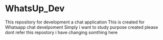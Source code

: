 # WhatsUp_Dev
This repository for development a chat application
This is created for Whatsapp chat develpoment
Simply i want to study purpose created
please dont refer this repostory
i have changing somthing here
